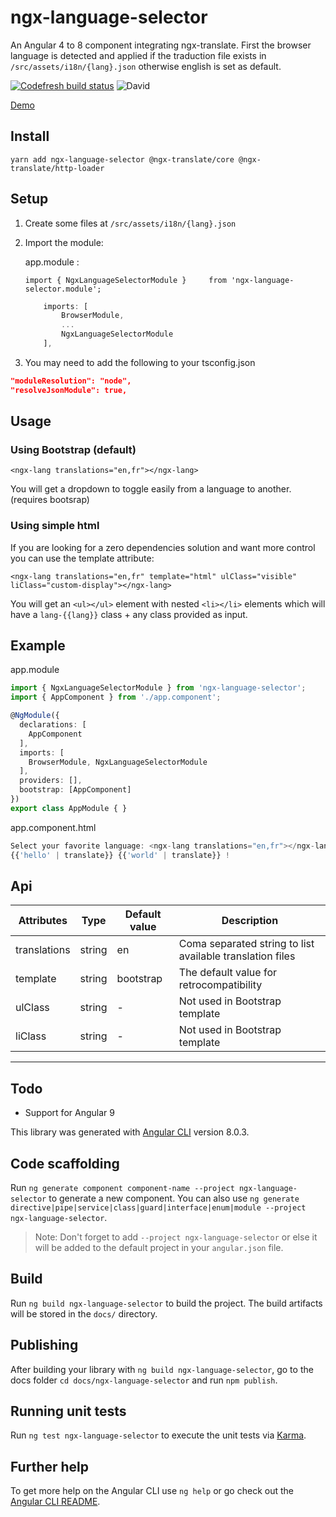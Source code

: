 # ngx-language-selector

An Angular 4 to 8 component integrating ngx-translate.
First the browser language is detected and applied if the traduction file exists in `/src/assets/i18n/{lang}.json` otherwise english is set as default.

[![Codefresh build status]( https://g.codefresh.io/api/badges/pipeline/fbaldo31/ngx-language-selector%2Fngx-language-selector?key=eyJhbGciOiJIUzI1NiJ9.NWM2MTFjNmMxMmE5NTYyZTZhYWQ3YTRl.S6H0kL3RuTkulI3shIONacgTBojrmumEo9peBrC4buw&type=cf-1)]( https%3A%2F%2Fg.codefresh.io%2Fpipelines%2Fngx-language-selector%2Fbuilds%3Ffilter%3Dtrigger%3Abuild~Build%3Bpipeline%3A5e5430b1a284e042ae2eaabf~ngx-language-selector)  ![David](https://img.shields.io/david/fbaldo31/ngx-language-selector.svg)

[Demo](https://fbaldo31.github.io/ngx-language-selector/)

## Install

`yarn add ngx-language-selector @ngx-translate/core @ngx-translate/http-loader`

## Setup

1. Create some files at `/src/assets/i18n/{lang}.json`

2. Import the module:

    app.module :

    `import { NgxLanguageSelectorModule }     from 'ngx-language-selector.module';`

    ```ts
        imports: [
            BrowserModule,
            ...
            NgxLanguageSelectorModule
        ],
    ```
  
3. You may need to add the following to your tsconfig.json

```json
"moduleResolution": "node",
"resolveJsonModule": true,
```

## Usage

### Using Bootstrap (default)

`<ngx-lang translations="en,fr"></ngx-lang>`

You will get a dropdown to toggle easily from a language to another. (requires bootsrap)

### Using simple html

If you are looking for a zero dependencies solution and want more control you can use the template attribute:

`<ngx-lang translations="en,fr" template="html" ulClass="visible" liClass="custom-display"></ngx-lang>`

You will get an `<ul></ul>` element with nested `<li></li>` elements which will have a `lang-{{lang}}` class + any class provided as input.

## Example

app.module

```ts
import { NgxLanguageSelectorModule } from 'ngx-language-selector';
import { AppComponent } from './app.component';

@NgModule({
  declarations: [
    AppComponent
  ],
  imports: [
    BrowserModule, NgxLanguageSelectorModule
  ],
  providers: [],
  bootstrap: [AppComponent]
})
export class AppModule { }
```

app.component.html

```ts
Select your favorite language: <ngx-lang translations="en,fr"></ngx-lang>
{{'hello' | translate}} {{'world' | translate}} !
```

## Api

Attributes|Type|Default value|Description
----------|----|-------------|-----------
translations|string|en|Coma separated string to list available translation files|
template|string|bootstrap|The default value for retrocompatibility|
ulClass|string| - |Not used in Bootstrap template|
liClass|string| - |Not used in Bootstrap template|

----------------------------------------

## Todo

- Support for Angular 9

This library was generated with [Angular CLI](https://github.com/angular/angular-cli) version 8.0.3.

## Code scaffolding

Run `ng generate component component-name --project ngx-language-selector` to generate a new component. You can also use `ng generate directive|pipe|service|class|guard|interface|enum|module --project ngx-language-selector`.
> Note: Don't forget to add `--project ngx-language-selector` or else it will be added to the default project in your `angular.json` file.

## Build

Run `ng build ngx-language-selector` to build the project. The build artifacts will be stored in the `docs/` directory.

## Publishing

After building your library with `ng build ngx-language-selector`, go to the docs folder `cd docs/ngx-language-selector` and run `npm publish`.

## Running unit tests

Run `ng test ngx-language-selector` to execute the unit tests via [Karma](https://karma-runner.github.io).

## Further help

To get more help on the Angular CLI use `ng help` or go check out the [Angular CLI README](https://github.com/angular/angular-cli/blob/master/README.md).
